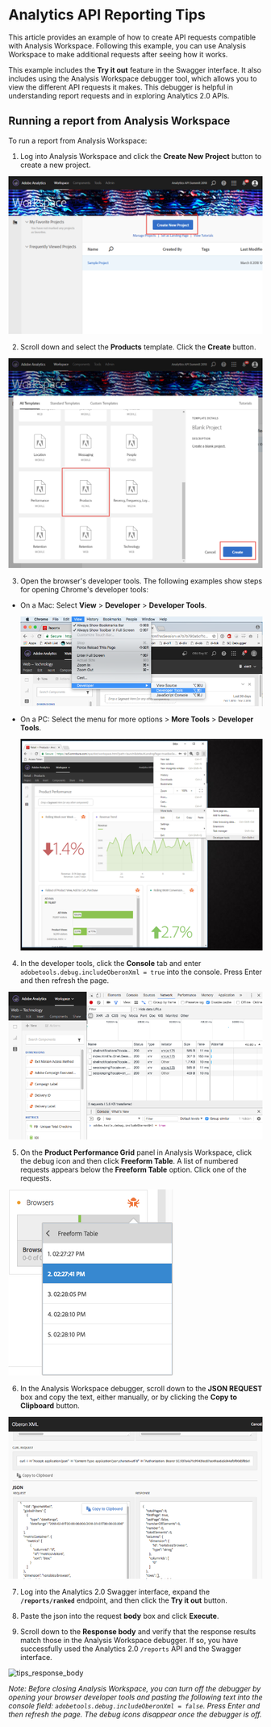 # Analytics API Reporting Tips

This article provides an example of how to create API requests compatible with Analysis Workspace. Following this example, you can use Analysis Workspace to make additional requests after seeing how it works.

This example includes the **Try it out** feature in the Swagger interface. It also includes using the Analysis Workspace debugger tool, which allows you to view the different API requests it makes. This debugger is helpful in understanding report requests and in exploring Analytics 2.0 APIs.

## Running a report from Analysis Workspace

To run a report from Analysis Workspace:

1. Log into Analysis Workspace and click the **Create New Project** button to create a new project.

  ![tips_create_new_project](/images/tips_create_new_project.png?raw=true)

2. Scroll down and select the **Products** template. Click the **Create** button.

  ![tips_retail_template](/images/tips_retail_template.png?raw=true)

3. Open the browser's developer tools. The following examples show steps for opening Chrome's developer tools: 

  * On a Mac: Select **View** > **Developer** > **Developer Tools**.

    ![tips_open_dev_tools](/images/tips_open_dev_tools.png?raw=true)

  * On a PC: Select the menu for more options > **More Tools** > **Developer Tools**. 

    ![tips](/images/tips_open_dev_tools_pc.png?raw=true)

4. In the developer tools, click the **Console** tab and enter `adobetools.debug.includeOberonXml = true` into the console. Press Enter and then refresh the page.

  ![tips_debug_text](/images/tips_debug_text.png?raw=true)

5. On the **Product Performance Grid** panel in Analysis Workspace, click the debug icon and then click **Freeform Table**. A list of numbered requests appears below the **Freeform Table** option. Click one of the requests.

  ![tips_debug_link](/images/tips_debug_link.png?raw=true)

6. In the Analysis Workspace debugger, scroll down to the **JSON REQUEST** box and copy the text, either manually, or by clicking the **Copy to Clipboard** button.

  ![tips_copy_json](/images/tips_copy_json.png?raw=true)

7. Log into the Analytics 2.0 Swagger interface, expand the **`/reports/ranked`** endpoint, and then click the **Try it out** button.

8. Paste the json into the request **body** box and click **Execute**.

9. Scroll down to the **Response body** and verify that the response results match those in the Analysis Workspace debugger. If so, you have successfully used the Analytics 2.0 `/reports` API and the Swagger interface.

  ![tips_response_body](/images/tips_response_body.png?raw=true)

*Note: Before closing Analysis Workspace, you can turn off the debugger by opening your browser developer tools and pasting the following text into the console field: `adobetools.debug.includeOberonXml = false`. Press Enter and then refresh the page. The debug icons disappear once the debugger is off.*
